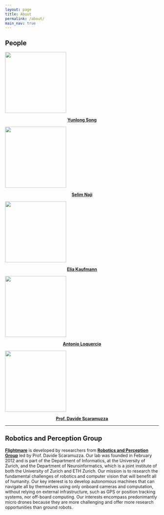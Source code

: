 ```yaml
---
layout: page
title: About
permalink: /about/
main_nav: true
---
```


<h2 class="text-center">
  People
</h2>

<div id="people">
  <div class="inline-block">
    <a href="http://yun-long.github.io/">
    <img class="circular--square" src="{{site.baseurl}}/assets/people/yunlong.jpg" style="width: 200px">
    <p style="text-align:center"><strong>Yunlong Song</strong></p>
    </a>
  </div>
  <div class="inline-block">
    <a href="https://www.linkedin.com/in/selim-naji-706094171/?originalSubdomain=ch">
    <img class="circular--square" src="{{site.baseurl}}/assets/people/selim.jpg" style="width: 200px">
    <p style="text-align:center"><strong>Selim Naji</strong></p>
    </a>
  </div>
  <div class="inline-block">
    <a href="https://kelia.github.io/">
    <img class="circular--square" src="{{site.baseurl}}/assets/people/elia.png" style="width: 200px">
    <p style="text-align:center"><strong>Elia Kaufmann</strong></p>
    </a>
  </div>
  <div class="inline-block">
    <a href="https://antonilo.github.io/">
    <img class="circular--square" src="{{site.baseurl}}/assets/people/antonio.png" style="width: 200px">
    <p style="text-align:center"><strong>Antonio Loquercio</strong></p>
    </a>
  </div>
  <div class="inline-block">
    <a href="http://rpg.ifi.uzh.ch/people_scaramuzza.html">
    <img class="circular--square" src="{{site.baseurl}}/assets/people/davide.png" style="width: 200px">
    <p style="text-align:center"><strong>Prof. Davide Scaramuzza</strong></p>
    </a>
  </div>
</div>

<hr>

<h2 class="text-center">
  Robotics and Perception Group 
</h2>

**[Flightmare](https://uzh-rpg.github.io/flightmare/)** is developed by researchers 
from **[Robotics and Perception Group](http://rpg.ifi.uzh.ch/index.html)** led by Prof. Davide Scaramuzza. 
Our lab was founded in February 2012 and is part of the Department of Informatics, 
at the University of Zurich, and the Department of Neuroinformatics, 
which is a joint institute of both the University of Zurich and ETH Zurich.
Our mission is to research the fundamental challenges of robotics and computer 
vision that will benefit all of humanity. Our key interest is to develop autonomous machines 
that can navigate all by themselves using only onboard cameras and computation, 
without relying on external infrastructure, such as GPS or position tracking systems, 
nor off-board computing. Our interests encompass predonimantly micro drones because 
they are more challenging and offer more research opportunities than ground robots.